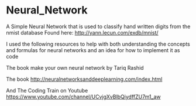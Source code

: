 # Neural_Network

A Simple Neural Network that is used to classify hand written digits from the nmist database
Found here: http://yann.lecun.com/exdb/mnist/

I used the following resources to help with both understanding the concepts and formulas for neural networks and an idea for how to implement it as code

The book make your own neural network by Tariq Rashid

The book http://neuralnetworksanddeeplearning.com/index.html

And The Coding Train on Youtube
https://www.youtube.com/channel/UCvjgXvBlbQiydffZU7m1_aw
